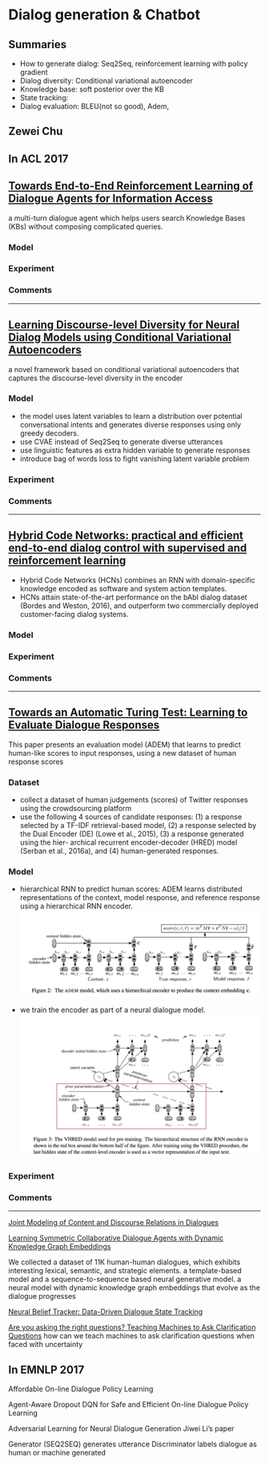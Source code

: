 
# Dialog generation & Chatbot

## Summaries
- How to generate dialog: Seq2Seq, reinforcement learning with policy gradient
- Dialog diversity: Conditional variational autoencoder
- Knowledge base: soft posterior over the KB
- State tracking: 
- Dialog evaluation: BLEU(not so good), Adem, 


## Zewei Chu

## In ACL 2017

## [Towards End-to-End Reinforcement Learning of Dialogue Agents for Information Access](http://aclweb.org/anthology/P/P17/P17-1045.pdf)

a multi-turn dialogue agent which helps users search Knowledge Bases (KBs) without composing complicated queries. 


### Model



### Experiment

### Comments

---

## [Learning Discourse-level Diversity for Neural Dialog Models using Conditional Variational Autoencoders](http://aclweb.org/anthology/P/P17/P17-1061.pdf)

a novel framework based on conditional variational autoencoders that captures the discourse-level diversity in the encoder


### Model
- the model uses latent variables to learn a distribution over potential conversational intents and generates diverse responses using only greedy decoders. 
- use CVAE instead of Seq2Seq to generate diverse utterances
- use linguistic features as extra hidden variable to generate responses
- introduce bag of words loss to fight vanishing latent variable problem



### Experiment


### Comments

---

## [Hybrid Code Networks: practical and efficient end-to-end dialog control with supervised and reinforcement learning ](http://aclweb.org/anthology/P/P17/P17-1062.pdf)

- Hybrid Code Networks (HCNs) combines an RNN with domain-specific knowledge encoded as software and system action templates. 
- HCNs attain state-of-the-art performance on the bAbI dialog dataset (Bordes and Weston, 2016), and outperform two commercially deployed customer-facing dialog systems.



### Model



### Experiment

### Comments

---

## [Towards an Automatic Turing Test: Learning to Evaluate Dialogue Responses](http://aclweb.org/anthology/P/P17/P17-1103.pdf)

This paper presents an evaluation model (ADEM) that learns to predict human-like scores to input responses, using a new dataset of human response scores

### Dataset
- collect a dataset of human judgements (scores) of Twitter responses using the crowdsourcing platform 
- use the following 4 sources of candidate responses: (1) 
a response selected by a TF-IDF retrieval-based model, (2) a response selected by the Dual Encoder (DE) (Lowe et al., 2015), (3) a response generated using the hier- archical recurrent encoder-decoder (HRED) model (Serban et al., 2016a), and (4) human-generated responses. 


### Model

- hierarchical RNN to predict human scores: ADEM learns distributed representations of the context, model response, and reference response using a hierarchical RNN encoder. 
![Adem Model](images/Adem.png)

- we train the encoder as part of a neural dialogue model.
![VHRED](images/VHRED.png)

### Experiment

### Comments

---

[Joint Modeling of Content and Discourse Relations in Dialogues](http://aclweb.org/anthology/P/P17/P17-1090.pdf)

[Learning Symmetric Collaborative Dialogue Agents with Dynamic Knowledge Graph Embeddings](http://aclweb.org/anthology/P/P17/P17-1162.pdf)

We collected a dataset of 11K human-human dialogues, which exhibits interesting lexical, semantic, and strategic elements.
a template-based model and a sequence-to-sequence based neural generative model. 
a neural model with dynamic knowledge graph embeddings that evolve as the dialogue progresses






[Neural Belief Tracker: Data-Driven Dialogue State Tracking](http://aclweb.org/anthology/P/P17/P17-1163.pdf)

[Are you asking the right questions? Teaching Machines to Ask Clarification Questions](http://aclweb.org/anthology/P/P17/P17-3006.pdf)
how can we teach machines to ask clarification questions when faced with uncertainty


## In EMNLP 2017 

Affordable On-line Dialogue Policy Learning

Agent-Aware Dropout DQN for Safe and Efficient On-line Dialogue Policy Learning

Adversarial Learning for Neural Dialogue Generation
Jiwei Li’s paper

Generator (SEQ2SEQ) generates utterance
Discriminator labels dialogue as human or machine generated






